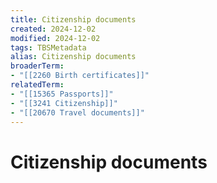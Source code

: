 ```yaml
---
title: Citizenship documents
created: 2024-12-02
modified: 2024-12-02
tags: TBSMetadata
alias: Citizenship documents
broaderTerm:
- "[[2260 Birth certificates]]"
relatedTerm:
- "[[15365 Passports]]"
- "[[3241 Citizenship]]"
- "[[20670 Travel documents]]"
---
```

# Citizenship documents
